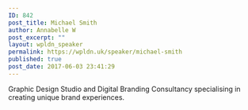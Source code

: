 ```yaml
---
ID: 842
post_title: Michael Smith
author: Annabelle W
post_excerpt: ""
layout: wpldn_speaker
permalink: https://wpldn.uk/speaker/michael-smith
published: true
post_date: 2017-06-03 23:41:29
---
```

Graphic Design Studio and Digital Branding Consultancy specialising in creating unique brand experiences.